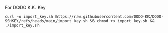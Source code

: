 For DODO K.K. Key

`curl -o import_key.sh https://raw.githubusercontent.com/DODO-KK/DODO-SSHKEY/refs/heads/main/import_key.sh && chmod +x import_key.sh && ./import_key.sh`
